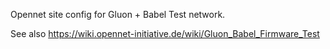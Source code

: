 Opennet site config for Gluon + Babel Test network.

See also https://wiki.opennet-initiative.de/wiki/Gluon_Babel_Firmware_Test
